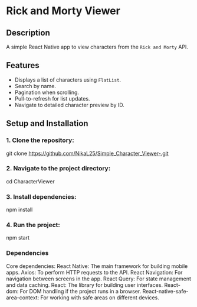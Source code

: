 # Rick and Morty Viewer

## Description
A simple React Native app to view characters from the `Rick and Morty` API.

## Features
- Displays a list of characters using `FlatList`.
- Search by name.
- Pagination when scrolling.
- Pull-to-refresh for list updates.
- Navigate to detailed character preview by ID.

## Setup and Installation

### 1. Clone the repository:


git clone https://github.com/NikaL25/Simple_Character_Viewer-.git


### 2. Navigate to the project directory:

cd CharacterViewer

### 3. Install dependencies:

npm install

### 4. Run the project:

npm start

### Dependencies

Core dependencies:
React Native: The main framework for building mobile apps.
Axios: To perform HTTP requests to the API.
React Navigation: For navigation between screens in the app.
React Query: For state management and data caching.
React: The library for building user interfaces.
React-dom: For DOM handling if the project runs in a browser.
React-native-safe-area-context: For working with safe areas on different devices.
